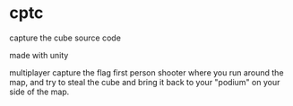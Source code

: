# cptc
capture the cube source code

made with unity

multiplayer capture the flag first person shooter where you run around the map, and try to steal the cube and bring it back to your "podium" on your side of the map.